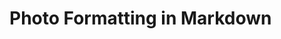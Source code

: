 # Photo Formatting in Markdown

<head>
    <style>
        .text-with-photo {
            display: flex;
            flex-direction: row;
        }

        .text-with-photo>p {
            width: 65%;
        }

        .text-with-photo>figure {
            width: 35%;
        }

        /* Extra small devices (phones, 600px and down) */
        @media only screen and (max-width: 600px) {
            .text-with-photo {
                display: flex;
                flex-direction: column;
            }

            .text-with-photo>p {
                width: 100%;
            }

            .text-with-photo>figure {
                width: unset;
                max-width: 80vw;
                align-self: center;
            }
        }
    </style>
</head>


This blog's MVP was to get stuff out into the world. In order to focus on execution and building a process I decided to forego any kind of formatting. Today I want to iterate and make things flow a little bit better. I really want to have photos and text side by side and/or the ability to add photo carousels.
## Why
One non-project article I want to write is about my recent trip to Sardinia, Corsica, and Paris. I have tons of photons and putting them directly into the article with no formatting will look really low quality.

I also think it will be beneficial for project articles to have explanations and visuals side by side moving forward.

## Requirements
1. I can have two "columns", where text is on the left, photos are on the right in a article.
2. I can easily add photo descriptions.
3. (Bonus) I can have a photo carousel.
## Research
This might only be a project due to my unfamiliarity with markdown in general. Lets find out.

Someone named [David Wells](https://davidwells.io/snippets/how-to-align-images-in-markdown) has a nice little article on just inserting HTML into markdown. Below is the result of using:

```html
<img 
	 alt="A picture of a cat."
	 src="https://imagedelivery.net/XM0rX8WdEGAqoK0m1yhClg/972c77fc-2365-42a5-1786-b12c3c6cc100/public">
```

<img alt="A picture of a cat." src="https://imagedelivery.net/XM0rX8WdEGAqoK0m1yhClg/972c77fc-2365-42a5-1786-b12c3c6cc100/public">

I honestly did not know I could intermingle HTML and markdown together like this. This might be easier than I thought. This makes sizing easy but what about positioning. *Sidenote:* How easy would it be to add a bit of Javascript with a `<script />` tag? 

This honestly might be enough information to start iterating. Some notes from just reading through MDN `img` documentation:
-  [it looks like you can use media queries with pure html now which is amazing](https://developer.mozilla.org/en-US/docs/Web/HTML/Element/img#using_the_srcset_and_sizes_attributes)
	- I definitely thought I would need Javascript for anything viewport dynamic.
## Execution

### Sizing
Hardcoding sizing should be as simple as height and width:

```html
<img 
	 height="100" 
	 width="100" 
	 alt="A picture of a cat."
	 src="https://imagedelivery.net/XM0rX8WdEGAqoK0m1yhClg/972c77fc-2365-42a5-1786-b12c3c6cc100/public">
```

<img height="100" width="100" alt="A picture of a cat." src="https://imagedelivery.net/XM0rX8WdEGAqoK0m1yhClg/972c77fc-2365-42a5-1786-b12c3c6cc100/public">

This obviously has an issue with aspect ratios. I think I can just pass one or the other to maintain aspect ratios.

```html
<img 
	 height="100" 
	 alt="A picture of a cat."
	 src="https://imagedelivery.net/XM0rX8WdEGAqoK0m1yhClg/972c77fc-2365-42a5-1786-b12c3c6cc100/public">
```

<img height="100" alt="A picture of a cat." src="https://imagedelivery.net/XM0rX8WdEGAqoK0m1yhClg/972c77fc-2365-42a5-1786-b12c3c6cc100/public">

And here is an example of just width set.

```html
<img 
	 width="100" 
	 alt="A picture of a cat."
	 src="https://imagedelivery.net/XM0rX8WdEGAqoK0m1yhClg/972c77fc-2365-42a5-1786-b12c3c6cc100/public">
```

<img width="100" alt="A picture of a cat." src="https://imagedelivery.net/XM0rX8WdEGAqoK0m1yhClg/972c77fc-2365-42a5-1786-b12c3c6cc100/public">

### Positioning
<div class="text-with-photo">
    <p>
        testing 123here is some text and some even more text here is some text and some even more text here is some text
        and some even more text here is some text and some even more text here is some text and some even more text here
        is some text and some even more text here is some text and some even more text here is some text and some even
        more text here is som
    </p>
    <figure>
        <img alt="A picture of a cat."
            src="https://imagedelivery.net/XM0rX8WdEGAqoK0m1yhClg/972c77fc-2365-42a5-1786-b12c3c6cc100/public" />
        <figcaption>A picture of a cat.</figcaption>
    </figure>
</div>

#### Difficulties
While writing this, the markdown looks how I would want it, but when entering reader mode, its clearly broken. How do I define photos to have width


### 
## Following Through
the final steps to call this "done"
